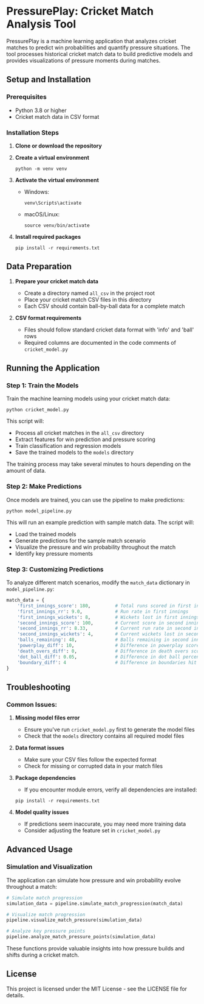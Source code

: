# PressurePlay: Cricket Match Analysis Tool

PressurePlay is a machine learning application that analyzes cricket matches to predict win probabilities and quantify pressure situations. The tool processes historical cricket match data to build predictive models and provides visualizations of pressure moments during matches.

## Setup and Installation

### Prerequisites
- Python 3.8 or higher
- Cricket match data in CSV format

### Installation Steps

1. **Clone or download the repository**

2. **Create a virtual environment**
   ```
   python -m venv venv
   ```

3. **Activate the virtual environment**
   - Windows:
     ```
     venv\Scripts\activate
     ```
   - macOS/Linux:
     ```
     source venv/bin/activate
     ```

4. **Install required packages**
   ```
   pip install -r requirements.txt
   ```

## Data Preparation

1. **Prepare your cricket match data**
   - Create a directory named `all_csv` in the project root
   - Place your cricket match CSV files in this directory
   - Each CSV should contain ball-by-ball data for a complete match

2. **CSV format requirements**
   - Files should follow standard cricket data format with 'info' and 'ball' rows
   - Required columns are documented in the code comments of `cricket_model.py`

## Running the Application

### Step 1: Train the Models

Train the machine learning models using your cricket match data:

```
python cricket_model.py
```

This script will:
- Process all cricket matches in the `all_csv` directory
- Extract features for win prediction and pressure scoring
- Train classification and regression models
- Save the trained models to the `models` directory

The training process may take several minutes to hours depending on the amount of data.

### Step 2: Make Predictions

Once models are trained, you can use the pipeline to make predictions:

```
python model_pipeline.py
```

This will run an example prediction with sample match data. The script will:
- Load the trained models
- Generate predictions for the sample match scenario
- Visualize the pressure and win probability throughout the match
- Identify key pressure moments

### Step 3: Customizing Predictions

To analyze different match scenarios, modify the `match_data` dictionary in `model_pipeline.py`:

```python
match_data = {
    'first_innings_score': 180,         # Total runs scored in first innings
    'first_innings_rr': 9.0,            # Run rate in first innings
    'first_innings_wickets': 8,         # Wickets lost in first innings
    'second_innings_score': 100,        # Current score in second innings
    'second_innings_rr': 8.33,          # Current run rate in second innings
    'second_innings_wickets': 4,        # Current wickets lost in second innings
    'balls_remaining': 48,              # Balls remaining in second innings
    'powerplay_diff': 10,               # Difference in powerplay scores
    'death_overs_diff': 0,              # Difference in death overs scoring
    'dot_ball_diff': 0.05,              # Difference in dot ball percentage
    'boundary_diff': 4                  # Difference in boundaries hit
}
```

## Troubleshooting

### Common Issues:

1. **Missing model files error**
   - Ensure you've run `cricket_model.py` first to generate the model files
   - Check that the `models` directory contains all required model files

2. **Data format issues**
   - Make sure your CSV files follow the expected format
   - Check for missing or corrupted data in your match files

3. **Package dependencies**
   - If you encounter module errors, verify all dependencies are installed:
   ```
   pip install -r requirements.txt
   ```

4. **Model quality issues**
   - If predictions seem inaccurate, you may need more training data
   - Consider adjusting the feature set in `cricket_model.py`

## Advanced Usage

### Simulation and Visualization

The application can simulate how pressure and win probability evolve throughout a match:

```python
# Simulate match progression
simulation_data = pipeline.simulate_match_progression(match_data)

# Visualize match progression
pipeline.visualize_match_pressure(simulation_data)

# Analyze key pressure points
pipeline.analyze_match_pressure_points(simulation_data)
```

These functions provide valuable insights into how pressure builds and shifts during a cricket match.

## License

This project is licensed under the MIT License - see the LICENSE file for details.
